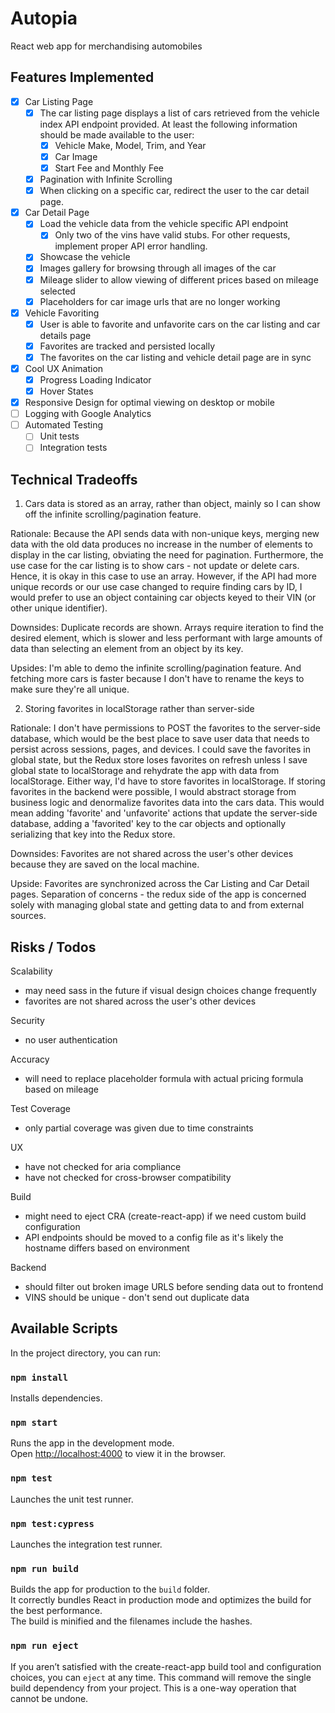 # Autopia

React web app for merchandising automobiles

## Features Implemented

- [x] Car Listing Page
  - [x] The car listing page displays a list of cars retrieved from the vehicle index API endpoint provided. At least the following information should be made available to the user:
    - [x] Vehicle Make, Model, Trim, and Year
    - [x] Car Image
    - [x] Start Fee and Monthly Fee
  - [x] Pagination with Infinite Scrolling
  - [x] When clicking on a specific car, redirect the user to the car detail page.
- [x] Car Detail Page
  - [x] Load the vehicle data from the vehicle specific API endpoint
    - [x] Only two of the vins have valid stubs. For other requests, implement proper API error handling.
  - [x] Showcase the vehicle
  - [x] Images gallery for browsing through all images of the car
  - [x] Mileage slider to allow viewing of different prices based on mileage selected
  - [x] Placeholders for car image urls that are no longer working
- [x] Vehicle Favoriting
  - [x] User is able to favorite and unfavorite cars on the car listing and car details page
  - [x] Favorites are tracked and persisted locally
  - [x] The favorites on the car listing and vehicle detail page are in sync
- [x] Cool UX Animation
  - [x] Progress Loading Indicator
  - [x] Hover States
- [x] Responsive Design for optimal viewing on desktop or mobile
- [ ] Logging with Google Analytics
- [ ] Automated Testing
  - [ ] Unit tests
  - [ ] Integration tests

## Technical Tradeoffs

1) Cars data is stored as an array, rather than object, mainly so I can show off the infinite scrolling/pagination feature.

  Rationale: Because the API sends data with non-unique keys, merging new data with the old data produces no increase in the number of elements to display in the car listing, obviating the need for pagination. Furthermore, the use case for the car listing is to show cars - not update or delete cars. Hence, it is okay in this case to use an array. However, if the API had more unique records or our use case changed to require finding cars by ID, I would prefer to use an object containing car objects keyed to their VIN (or other unique identifier).

  Downsides: Duplicate records are shown. Arrays require iteration to find the desired element, which is slower and less performant with large amounts of data than selecting an element from an object by its key.

  Upsides: I'm able to demo the infinite scrolling/pagination feature. And fetching more cars is faster because I don't have to rename the keys to make sure they're all unique.

2) Storing favorites in localStorage rather than server-side

  Rationale: I don't have permissions to POST the favorites to the server-side database, which would be the best place to save user data that needs to persist across sessions, pages, and devices. I could save the favorites in global state, but the Redux store loses favorites on refresh unless I save global state to localStorage and rehydrate the app with data from localStorage. Either way, I'd have to store favorites in localStorage. If storing favorites in the backend were possible, I would abstract storage from business logic and denormalize favorites data into the cars data. This would mean adding 'favorite' and 'unfavorite' actions that update the server-side database, adding a 'favorited' key to the car objects and optionally serializing that key into the Redux store.

  Downsides: Favorites are not shared across the user's other devices because they are saved on the local machine.

  Upside: Favorites are synchronized across the Car Listing and Car Detail pages. Separation of concerns - the redux side of the app is concerned solely with managing global state and getting data to and from external sources.

## Risks / Todos

Scalability
  - may need sass in the future if visual design choices change frequently
  - favorites are not shared across the user's other devices

Security
  - no user authentication

Accuracy
  - will need to replace placeholder formula with actual pricing formula based on mileage

Test Coverage
  - only partial coverage was given due to time constraints

UX
  - have not checked for aria compliance
  - have not checked for cross-browser compatibility

Build
  - might need to eject CRA (create-react-app) if we need custom build configuration
  - API endpoints should be moved to a config file as it's likely the hostname differs based on environment

Backend
  - should filter out broken image URLS before sending data out to frontend
  - VINS should be unique - don't send out duplicate data

## Available Scripts

In the project directory, you can run:

### `npm install`

Installs dependencies.

### `npm start`

Runs the app in the development mode.<br>
Open [http://localhost:4000](http://localhost:4000) to view it in the browser.

### `npm test`

Launches the unit test runner.

### `npm test:cypress`

Launches the integration test runner.

### `npm run build`

Builds the app for production to the `build` folder.<br>
It correctly bundles React in production mode and optimizes the build for the best performance.<br>
The build is minified and the filenames include the hashes.<br>

### `npm run eject`

If you aren’t satisfied with the create-react-app build tool and configuration choices, you can `eject` at any time. This command will remove the single build dependency from your project. This is a one-way operation that cannot be undone.
